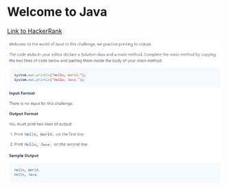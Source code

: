 # Welcome to Java

[Link to HackerRank](https://www.hackerrank.com/challenges/welcome-to-java)

![Problem Statement](./Problem_Statement/Problem_Statement.PNG "Problem Statement")